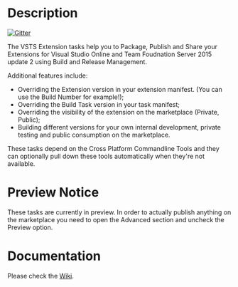 # Description
[![Gitter](https://badges.gitter.im/jessehouwing/vsts-extension-tasks.svg)](https://gitter.im/jessehouwing/vsts-extension-tasks?utm_source=badge&utm_medium=badge&utm_campaign=pr-badge&utm_content=body_badge)

The VSTS Extension tasks help you to Package, Publish and Share your Extensions for Visual Studio Online and Team Foudnation Server 2015 update 2
using Build and Release Management.

Additional features include:

 * Overriding the Extension version in your extension manifest. (You can use the Build Number for example!);
 * Overriding the Build Task version in your task manifest;
 * Overriding the visibility of the extension on the marketplace (Private, Public);
 * Building different versions for your own internal development, private testing and public consumption on the marketplace.

These tasks depend on the Cross Platform Commandline Tools and they can optionally pull down these tools automatically when they're not available.

# Preview Notice

These tasks are currently in preview. In order to actually publish anything on the marketplace you need to open the Advanced section and uncheck the Preview option.

# Documentation

Please check the [Wiki](https://github.com/jessehouwing/vsts-extension-tasks/wiki).